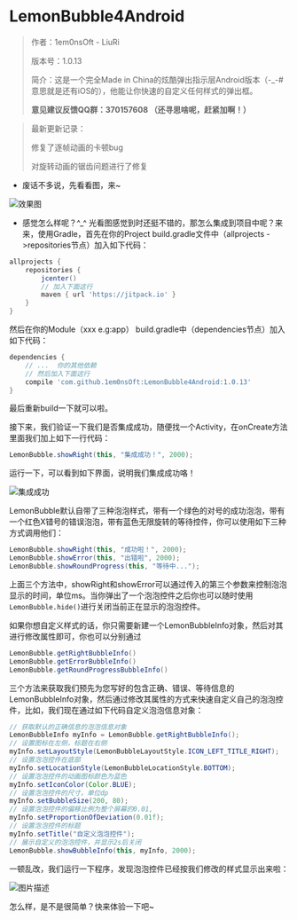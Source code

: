 # LemonBubble4Android
> 作者：1em0nsOft - LiuRi
>
> 版本号：1.0.13
>
> 简介：这是一个完全Made in China的炫酷弹出指示层Android版本（-_-#意思就是还有iOS的），他能让你快速的自定义任何样式的弹出框。
>
> **意见建议反馈QQ群：370157608 （还寻思啥呢，赶紧加啊！）**

> 最新更新记录：
>
> 修复了逐帧动画的卡顿bug
>
> 对旋转动画的锯齿问题进行了修复

- 废话不多说，先看看图，来~

![效果图](https://raw.githubusercontent.com/1em0nsOft/LemonBubble4Android/master/Resource/LemonBubble.gif)

- 感觉怎么样呢？^_^ 光看图感觉到时还挺不错的，那怎么集成到项目中呢？来来，使用Gradle，首先在你的Project build.gradle文件中（allprojects ->repositories节点）加入如下代码：

``` gradle
allprojects {
    repositories {
        jcenter()
        // 加入下面这行
        maven { url 'https://jitpack.io' }
    }
}
```

然后在你的Module（xxx e.g:app） build.gradle中（dependencies节点）加入如下代码：

``` gradle
dependencies {
    // ...  你的其他依赖
    // 然后加入下面这行
    compile 'com.github.1em0nsOft:LemonBubble4Android:1.0.13'
}
```

最后重新build一下就可以啦。

接下来，我们验证一下我们是否集成成功，随便找一个Activity，在onCreate方法里面我们加上如下一行代码：

``` java
LemonBubble.showRight(this, "集成成功！", 2000);
```

运行一下，可以看到如下界面，说明我们集成成功咯！

![集成成功](https://raw.githubusercontent.com/1em0nsOft/LemonBubble4Android/master/Resource/example-run01.jpg)

LemonBubble默认自带了三种泡泡样式，带有一个绿色的对号的成功泡泡，带有一个红色X错号的错误泡泡，带有蓝色无限旋转的等待控件，你可以使用如下三种方式调用他们：

``` java
LemonBubble.showRight(this, "成功啦！", 2000);
LemonBubble.showError(this, "出错啦", 2000);
LemonBubble.showRoundProgress(this, "等待中...");
```

上面三个方法中，showRight和showError可以通过传入的第三个参数来控制泡泡显示的时间，单位ms。当你弹出了一个泡泡控件之后你也可以随时使用`LemonBubble.hide()`进行关闭当前正在显示的泡泡控件。

如果你想自定义样式的话，你只需要新建一个LemonBubbleInfo对象，然后对其进行修改属性即可，你也可以分别通过

``` java
LemonBubble.getRightBubbleInfo()
LemonBubble.getErrorBubbleInfo()
LemonBubble.getRoundProgressBubbleInfo()
```

三个方法来获取我们预先为您写好的包含正确、错误、等待信息的LemonBubbleInfo对象，然后通过修改其属性的方式来快速自定义自己的泡泡控件，比如，我们现在通过如下代码自定义泡泡信息对象：

``` java
// 获取默认的正确信息的泡泡信息对象
LemonBubbleInfo myInfo = LemonBubble.getRightBubbleInfo();
// 设置图标在左侧，标题在右侧
myInfo.setLayoutStyle(LemonBubbleLayoutStyle.ICON_LEFT_TITLE_RIGHT);
// 设置泡泡控件在底部
myInfo.setLocationStyle(LemonBubbleLocationStyle.BOTTOM);
// 设置泡泡控件的动画图标颜色为蓝色
myInfo.setIconColor(Color.BLUE);
// 设置泡泡控件的尺寸，单位dp
myInfo.setBubbleSize(200, 80);
// 设置泡泡控件的偏移比例为整个屏幕的0.01,
myInfo.setProportionOfDeviation(0.01f);
// 设置泡泡控件的标题
myInfo.setTitle("自定义泡泡控件");
// 展示自定义的泡泡控件，并显示2s后关闭
LemonBubble.showBubbleInfo(this, myInfo, 2000);
```

一顿乱改，我们运行一下程序，发现泡泡控件已经按我们修改的样式显示出来啦：

![图片描述](https://raw.githubusercontent.com/1em0nsOft/LemonBubble4Android/master/Resource/example-run02.jpg)

怎么样，是不是很简单？快来体验一下吧~



